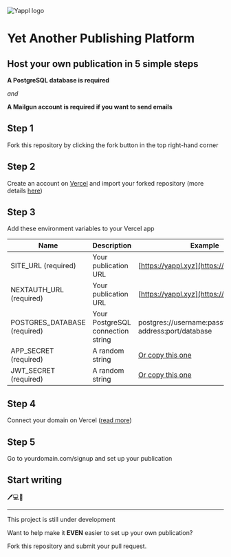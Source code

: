 ![Yappl logo](https://res.cloudinary.com/djhmkzcnv/image/upload/v1606508421/yappl-landing-page/twitter_header_photo_2_ms8kaq.png)

# Yet Another Publishing Platform

## Host your own publication in 5 simple steps

__A PostgreSQL database is required__

*and*

__A Mailgun account is required if you want to send emails__

## Step 1

Fork this repository by clicking the fork button in the top right-hand corner

## Step 2

Create an account on [Vercel](https://vercel.com) and import your forked repository (more details [here](https://vercel.com/docs/git#deploying-a-git-repository))

## Step 3

Add these environment variables to your Vercel app

| Name | Description | Example |
| ---- | ----------- | ------- |
| SITE_URL (required) | Your publication URL | [https://yappl.xyz](https://yappl.xyz/) |
| NEXTAUTH_URL (required) | Your publication URL | [https://yappl.xyz](https://yappl.xyz/) |
| POSTGRES_DATABASE (required) | Your PostgreSQL connection string | postgres://username:password@server-address:port/database |
| APP_SECRET (required) | A random string | [Or copy this one](https://yappl.xyz/#appSecret) |
| JWT_SECRET (required) | A random string | [Or copy this one](https://yappl.xyz/#jwtSecret) |

## Step 4

Connect your domain on Vercel ([read more](https://vercel.com/docs/custom-domains))

## Step 5

Go to yourdomain.com/signup and set up your publication

## Start writing

🖊️💻🎂

---

This project is still under development

Want to help make it __EVEN__ easier to set up your own publication?

Fork this repository and submit your pull request.

